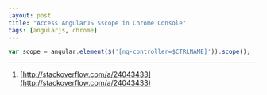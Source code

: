 ```yaml
---
layout: post
title: "Access AngularJS $scope in Chrome Console"
tags: [angularjs, chrome]
---
```


```javascript
var scope = angular.element($('[ng-controller=$CTRLNAME]')).scope();
```

---
1. [http://stackoverflow.com/a/24043433](http://stackoverflow.com/a/24043433)
